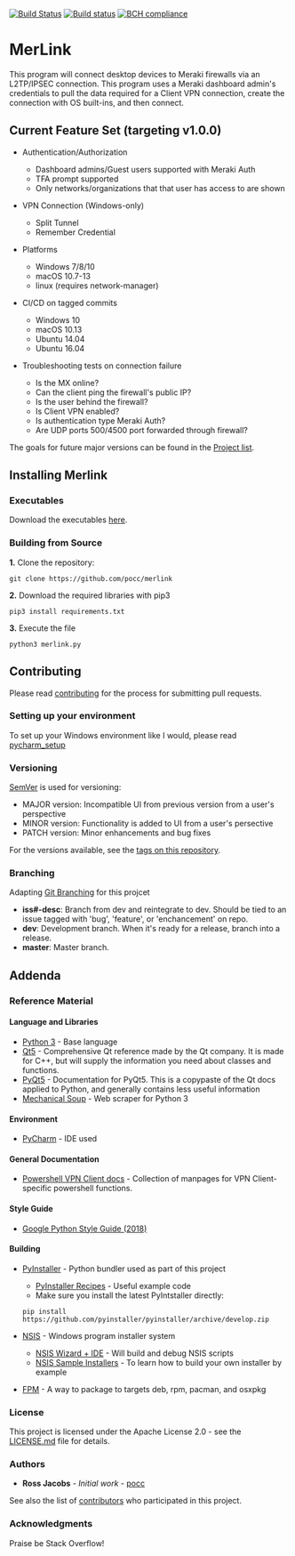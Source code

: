 [![Build Status](https://travis-ci.org/pocc/merlink.svg?branch=master)](https://travis-ci.org/pocc/merlink)
[![Build status](https://ci.appveyor.com/api/projects/status/ktmvfms5ithcevcl/branch/master?svg=true)](https://ci.appveyor.com/project/pocc/merlink/branch/master)
[![BCH compliance](https://bettercodehub.com/edge/badge/pocc/merlink?branch=master)](https://bettercodehub.com/)

# MerLink
This program will connect desktop devices to Meraki firewalls via an 
L2TP/IPSEC connection. This program uses a Meraki dashboard admin's 
credentials to pull the data required for a Client VPN connection, create 
the connection with OS built-ins, and then connect. 

## Current Feature Set (targeting v1.0.0)
* Authentication/Authorization
    * Dashboard admins/Guest users supported with Meraki Auth
    * TFA prompt supported
    * Only networks/organizations that that user has access to are shown

* VPN Connection (Windows-only)
    * Split Tunnel
    * Remember Credential

* Platforms
    * Windows 7/8/10
    * macOS 10.7-13
    * linux (requires network-manager)

* CI/CD on tagged commits 
    * Windows 10
    * macOS 10.13
    * Ubuntu 14.04
    * Ubuntu 16.04

* Troubleshooting tests on connection failure
  * Is the MX online?
  * Can the client ping the firewall's public IP?
  * Is the user behind the firewall?
  * Is Client VPN enabled?
  * Is authentication type Meraki Auth?
  * Are UDP ports 500/4500 port forwarded through firewall?
 
The goals for future major versions can be found in the 
[Project list](https://github.com/pocc/merlink/projects).
  
## Installing Merlink
### Executables
Download the executables [here](https://github.com/pocc/merlink/releases).

### Building from Source
**1.** Clone the repository:

```git clone https://github.com/pocc/merlink```

**2.** Download the required libraries with pip3

```pip3 install requirements.txt```

**3.** Execute the file

```python3 merlink.py```

## Contributing

Please read [contributing](contributing) for the process for submitting pull 
requests.

### Setting up your environment
To set up your Windows environment like I would, please read 
[pycharm_setup](pycharm_setup)

### Versioning

[SemVer](http://semver.org/) is used for versioning: 
* MAJOR version: Incompatible UI from previous version from a user's perspective
* MINOR version: Functionality is added to UI from a user's persective
* PATCH version: Minor enhancements and bug fixes

For the versions available, see the [tags on this repository](https://github.com/pocc/merlink/tags). 

### Branching
Adapting [Git Branching](http://nvie.com/posts/a-successful-git-branching-model/) 
for this projcet

* **iss#-desc**: Branch from dev and reintegrate to dev. Should be tied  to 
an issue tagged with 'bug', 'feature', or 'enchancement' on repo. 
* **dev**: Development branch. When it's ready for a release,  branch into a 
release.
* **master**: Master branch.

## Addenda
### Reference Material
#### Language and Libraries
* [Python 3](https://www.python.org/) - Base language
* [Qt5](https://doc.qt.io/qt-5/index.html) - Comprehensive Qt reference made
  by the Qt company. It is made for C++, but will supply the information you
    need about classes and functions.
* [PyQt5](http://pyqt.sourceforge.net/Docs/PyQt5/) - Documentation for PyQt5.
  This is a copypaste of the Qt docs applied to Python, and generally 
  contains less useful information  
* [Mechanical Soup](https://github.com/MechanicalSoup/MechanicalSoup) - Web 
 scraper for Python 3

#### Environment
* [PyCharm](https://www.jetbrains.com/pycharm/) - IDE used

#### General Documentation
* [Powershell VPN Client docs](https://docs.microsoft.com/en-us/powershell/module/vpnclient/?view=win10-ps) -
Collection of manpages for VPN Client-specific powershell functions.

#### Style Guide
* [Google Python Style Guide (2018)](https://github.com/google/styleguide/blob/gh-pages/pyguide.md)

#### Building
* [PyInstaller](https://pyinstaller.readthedocs.io/en/v3.3.1/) - Python 
 bundler used as part of this project 
    * [PyInstaller Recipes](https://github.com/pyinstaller/pyinstaller/wiki/Recipes) - 
    Useful example code
    * Make sure you install the latest PyIntstaller directly:
    
    `pip install https://github.com/pyinstaller/pyinstaller/archive/develop.zip
`
* [NSIS](http://nsis.sourceforge.net/Docs/) - Windows program installer system
    * [NSIS Wizard + IDE](http://hmne.sourceforge.net/) - Will build and 
     debug NSIS scripts
    * [NSIS Sample Installers](http://nsis.sourceforge.net/Category:Real_World_Installers) - 
     To learn how to build your own installer by example
* [FPM](https://github.com/jordansissel/fpm) - A way to package to targets 
 deb, rpm, pacman, and osxpkg

### License

This project is licensed under the Apache License 2.0 - see the 
[LICENSE.md](LICENSE.md) file for details.

### Authors

* **Ross Jacobs** - *Initial work* - [pocc](https://github.com/pocc)

See also the list of 
[contributors](https://github.com/pocc/merlink/contributors) who participated 
in this project.

### Acknowledgments
Praise be Stack Overflow!
